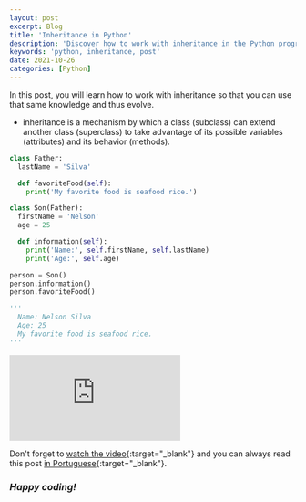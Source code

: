```yaml
---
layout: post
excerpt: Blog
title: 'Inheritance in Python'
description: 'Discover how to work with inheritance in the Python programming language. Get answers to your questions with the theory and examples presented.'
keywords: 'python, inheritance, post'
date: 2021-10-26
categories: [Python]
---
```


In this post, you will learn how to work with inheritance so that you can use that same knowledge and thus evolve.

- inheritance is a mechanism by which a class (subclass) can extend another class (superclass) to take advantage of its possible variables (attributes) and its behavior (methods).

```python
class Father:
  lastName = 'Silva'

  def favoriteFood(self):
    print('My favorite food is seafood rice.')

class Son(Father):
  firstName = 'Nelson'
  age = 25

  def information(self):
    print('Name:', self.firstName, self.lastName)
    print('Age:', self.age)

person = Son()
person.information()
person.favoriteFood()

'''
  Name: Nelson Silva
  Age: 25
  My favorite food is seafood rice.
'''
```

<div class="video-container">
  <iframe src="https://www.youtube.com/embed/7cVfMDDAk64" frameborder="0" allowfullscreen></iframe>
</div>

Don't forget to [watch the video](https://youtu.be/7cVfMDDAk64){:target="\_blank"} and you can always read this post [in Portuguese](https://caffeinealgorithm.com/blog/heranca-em-python/){:target="\_blank"}.

### _Happy coding!_
